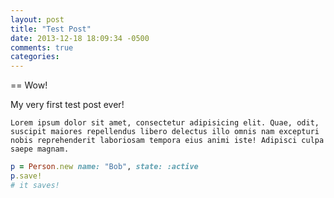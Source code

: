 ```yaml
---
layout: post
title: "Test Post"
date: 2013-12-18 18:09:34 -0500
comments: true
categories:
---
```


== Wow!

My very first test post ever!

```
Lorem ipsum dolor sit amet, consectetur adipisicing elit. Quae, odit, suscipit maiores repellendus libero delectus illo omnis nam excepturi nobis reprehenderit laboriosam tempora eius animi iste! Adipisci culpa saepe magnam.
```

```ruby
p = Person.new name: "Bob", state: :active
p.save!
# it saves!
```
